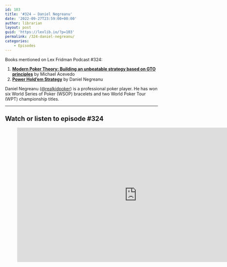 ```yaml
---
id: 103
title: '#324 – Daniel Negreanu'
date: '2022-09-27T23:59:00+00:00'
author: librarian
layout: post
guid: 'https://lexlib.io/?p=103'
permalink: /324-daniel-negreanu/
categories:
    - Episodes
---
```


Books mentioned on Lex Fridman Podcast #324:

1. **[Modern Poker Theory: Building an unbeatable strategy based on GTO principles](https://amzn.to/3ULNBQl)** by Michael Acevedo
2. **[Power Hold’em Strategy](https://amzn.to/3hTxPVa)** by Daniel Negreanu

Daniel Negreanu ([@realkidpoker](https://twitter.com/realkidpoker)) is a professional poker player. He has won six World Series of Poker (WSOP) bracelets and two World Poker Tour (WPT) championship titles.

- - - - - -

## Watch or listen to episode #324

<figure class="wp-block-embed is-type-video is-provider-youtube wp-block-embed-youtube wp-embed-aspect-16-9 wp-has-aspect-ratio"><div class="wp-block-embed__wrapper"><iframe allow="accelerometer; autoplay; clipboard-write; encrypted-media; gyroscope; picture-in-picture" allowfullscreen="" frameborder="0" height="443" loading="lazy" src="https://www.youtube.com/embed/rKnoNfajUgM?feature=oembed" title="Daniel Negreanu: Poker | Lex Fridman Podcast #324" width="788"></iframe></div></figure>